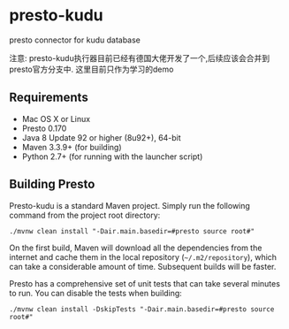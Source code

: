 # presto-kudu
presto connector for kudu database

注意: presto-kudu执行器目前已经有德国大佬开发了一个,后续应该会合并到presto官方分支中.
这里目前只作为学习的demo

## Requirements

* Mac OS X or Linux
* Presto 0.170
* Java 8 Update 92 or higher (8u92+), 64-bit
* Maven 3.3.9+ (for building)
* Python 2.7+ (for running with the launcher script)

## Building Presto

Presto-kudu is a standard Maven project. Simply run the following command from the project root directory:

    ./mvnw clean install "-Dair.main.basedir=#presto source root#"

On the first build, Maven will download all the dependencies from the internet and cache them in the local repository (`~/.m2/repository`), which can take a considerable amount of time. Subsequent builds will be faster.

Presto has a comprehensive set of unit tests that can take several minutes to run. You can disable the tests when building:

    ./mvnw clean install -DskipTests "-Dair.main.basedir=#presto source root#"

